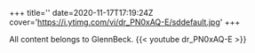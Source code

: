 +++
title=''
date=2020-11-17T17:19:24Z
cover='https://i.ytimg.com/vi/dr_PN0xAQ-E/sddefault.jpg'
+++

All content belongs to GlennBeck.
{{< youtube dr_PN0xAQ-E >}}

